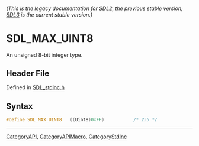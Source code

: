 ###### (This is the legacy documentation for SDL2, the previous stable version; [SDL3](https://wiki.libsdl.org/SDL3/) is the current stable version.)
# SDL_MAX_UINT8

An unsigned 8-bit integer type.

## Header File

Defined in [SDL_stdinc.h](https://github.com/libsdl-org/SDL/blob/SDL2/include/SDL_stdinc.h)

## Syntax

```c
#define SDL_MAX_UINT8   ((Uint8)0xFF)           /* 255 */
```

----
[CategoryAPI](CategoryAPI), [CategoryAPIMacro](CategoryAPIMacro), [CategoryStdInc](CategoryStdInc)

